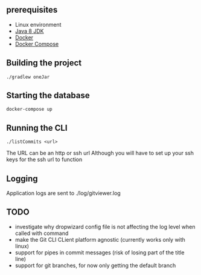 ## prerequisites
* Linux environment
* [Java 8 JDK](http://www.oracle.com/technetwork/java/javase/downloads/index.html)
* [Docker](https://docs.docker.com/install/)
* [Docker Compose](https://docs.docker.com/compose/install)


## Building the project
```
./gradlew oneJar
```

## Starting the database
```
docker-compose up
```

## Running the CLI
```
./listCommits <url>
```
The URL can be an http or ssh url
Although you will have to set up your ssh keys for the ssh url to function
 
## Logging
Application logs are sent to ./log/gitviewer.log




## TODO
* investigate why dropwizard config file is not affecting the log level when called with command
* make the Git CLI CLient platform agnostic (currently works only with linux)
* support for pipes in commit messages (risk of losing part of the title line)
* support for git branches, for now only getting the default branch